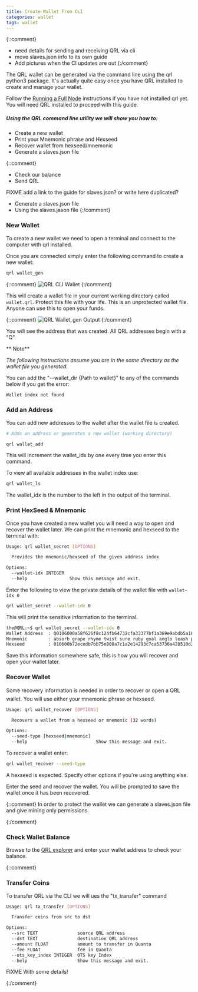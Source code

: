 ```yaml
---
title: Create Wallet From CLI
categories: wallet
tags: wallet
---
```


{::comment}

- need details for sending and receiving QRL via cli
- move slaves.json info to its own guide
- Add pictures when the CI updates are out
{:/comment}


The QRL wallet can be generated via the command line using the qrl python3 package. It's actually quite easy once you have QRL installed to create and manage your wallet. 

Follow the [Running a Full Node](/mining/full-node) instructions if you have not installed qrl yet. You will need QRL installed to proceed with this guide.

##### Using the QRL command line utility we will show you how to:
* Create a new wallet 
* Print your Mnemonic phrase and Hexseed
* Recover wallet from hexseed/mnemonic
* Generate a slaves.json file

{::comment}


* Check our balance
* Send QRL 

FIXME add a link to the guide for slaves.json? or write here duplicated?

* Generate a slaves.json file 
* Using the slaves.jason file
{:/comment}

### New Wallet

To create a new wallet we need to open a terminal and connect to the computer with qrl installed. 


Once you are connected simply enter the following command to create a new wallet:

```bash
qrl wallet_gen
```

{::comment}
![QRL CLI Wallet](/assets/mining/walletGen.png)
{:/comment}

This will create a wallet file in your current working directory called `wallet.qrl`. Protect this file with your life. This is an unprotected wallet file. Anyone can use this to open your funds.

{::comment}
![QRL Wallet_gen Output](/assets/mining/walletGenOut.png)
{:/comment}

 You will see the address that was created. All QRL addresses begin with a "Q".

** Note**
 
 *The following instructions assume you are in the same directory as the wallet file you generated.* 

 You can add the "--wallet_dir {Path to wallet}" to any of the commands below if you get the error:

```bash
Wallet index not found
```


### Add an Address

You can add new addresses to the wallet after the wallet file is created.


```bash
# Adds an address or generates a new wallet (working directory)

qrl wallet_add
```

This will increment the wallet_idx by one every time you enter this command. 

To view all available addresses in the wallet index use:

```bash
qrl wallet_ls
```


The wallet_idx is the number to the left in the output of the terminal.


### Print HexSeed & Mnemonic 

Once you have created a new wallet you will need a way to open and recover the wallet later. We can print the mnemonic and hexseed to the terminal with:

```bash
Usage: qrl wallet_secret [OPTIONS]

  Provides the mnemonic/hexseed of the given address index

Options:
  --wallet-idx INTEGER
  --help                Show this message and exit.
```

Enter the following to view the private details of the wallet file with `wallet-idx 0`

```bash
qrl wallet_secret --wallet-idx 0
``` 

This will print the sensitive information to the terminal.
```bash
the@QRL:~$ qrl wallet_secret --wallet-idx 0
Wallet Address  : Q0106000a58f626f8c124fb64732cfa33377bf1a369e9abdb5a18177a93e78d3fb1e34b2dbf93e8
Mnemonic        : absorb grape rhyme twist sure ruby goal anglo leash piano beet naval legend fluent damage dust fish spot tissue youth pence binary calmly pose mortal even imply differ choux envoy joke sour pitch adverb
Hexseed         : 010600b72ecedb7bb75e808a7c1a2e14293c7ca53736a428510d2fe60ff3a1716e22ba8e8fc4946ea3c8299479749d08a4b031
```

Save this information somewhere safe, this is how you will recover and open your wallet later.


### Recover Wallet

Some recovery information is needed in order to recover or open a QRL wallet. You will use either your mnemonic phrase or hexseed.

```bash
Usage: qrl wallet_recover [OPTIONS]

  Recovers a wallet from a hexseed or mnemonic (32 words)

Options:
  --seed-type [hexseed|mnemonic]
  --help                          Show this message and exit.
```

To recover a wallet enter:

```bash
qrl wallet_recover --seed-type 
```

A hexseed is expected. Specify other options if you're using anything else.

Enter the seed and recover the wallet. You will be prompted to save the wallet once it has been recovered.

{::comment}
In order to protect the wallet we can generate a slaves.json file and give mining only permissions.

{:/comment}



### Check Wallet Balance


Browse to the [QRL explorer](https://explorer.theqrl.org) and enter your wallet address to check your balance.


{::comment}

### Transfer Coins

To transfer QRL via the CLI we will ues the "tx_transfer" command

```bash
Usage: qrl tx_transfer [OPTIONS]

  Transfer coins from src to dst

Options:
  --src TEXT               source QRL address
  --dst TEXT               destination QRL address
  --amount FLOAT           amount to transfer in Quanta
  --fee FLOAT              fee in Quanta
  --ots_key_index INTEGER  OTS key Index
  --help                   Show this message and exit.
```

FIXME With some details!

{:/comment}

